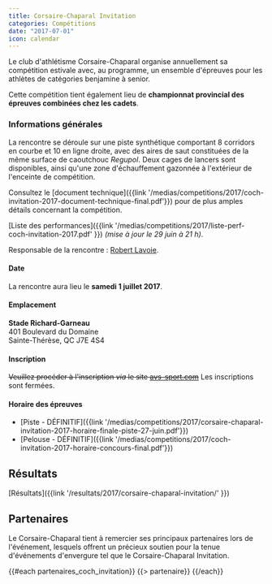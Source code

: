 ```yaml
---
title: Corsaire-Chaparal Invitation
categories: Compétitions
date: "2017-07-01"
icon: calendar
---
```


Le club d'athlétisme Corsaire-Chaparal organise annuellement sa compétition estivale avec, au programme, un ensemble d'épreuves pour les athlètes de catégories benjamine à senior.

Cette compétition tient également lieu de **championnat provincial des épreuves combinées chez les cadets**.

### Informations générales

La rencontre se déroule sur une piste synthétique comportant 8 corridors en courbe et 10 en ligne droite, avec des aires de saut constituées de la même surface de caoutchouc *Regupol*. Deux cages de lancers sont disponibles, ainsi qu'une zone d'échauffement gazonnée à l'extérieur de l'enceinte de compétition.

Consultez le [document technique]({{link '/medias/competitions/2017/coch-invitation-2017-document-technique-final.pdf'}}) pour de plus amples détails concernant la compétition.

[Liste des performances]({{link '/medias/competitions/2017/liste-perf-coch-invitation-2017.pdf' }}) _(mise à jour le 29 juin à 21 h)_.

Responsable de la rencontre : [Robert Lavoie](mailto:robertlecoach@gmail.com).

#### Date

La rencontre aura lieu le **samedi 1 juillet 2017**.

#### Emplacement

**Stade Richard-Garneau**  
401 Boulevard du Domaine  
Sainte-Thérèse, QC J7E 4S4

#### Inscription

~~Veuillez procéder à l'inscription *via* le site [avs-sport.com](https://www.avs-sport.com/main.php)~~ Les inscriptions sont fermées.

#### Horaire des épreuves

* [Piste - DÉFINITIF]({{link '/medias/competitions/2017/corsaire-chaparal-invitation-2017-horaire-finale-piste-27-juin.pdf'}})
* [Pelouse - DÉFINITIF]({{link '/medias/competitions/2017/coch-invitation-2017-horaire-concours-final.pdf'}})

## Résultats

[Résultats]({{link '/resultats/2017/corsaire-chaparal-invitation/' }})

## Partenaires

Le Corsaire-Chaparal tient à remercier ses principaux partenaires lors de l'événement, lesquels offrent un précieux soutien pour la tenue d'événements d'envergure tel que le Corsaire-Chaparal Invitation.

{{#each partenaires_coch_invitation}}
{{> partenaire}}
{{/each}}

